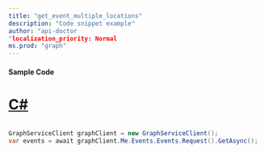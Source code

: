 ```yaml
---
title: "get_event_multiple_locations"
description: "Code snippet example" 
author: "api-doctor
"localization_priority: Normal
ms.prod: "graph"
--- 
```

#### Sample Code
# [C#](#tab/Csharp)

```C#

GraphServiceClient graphClient = new GraphServiceClient();
var events = await graphClient.Me.Events.Events.Request().GetAsync();

```